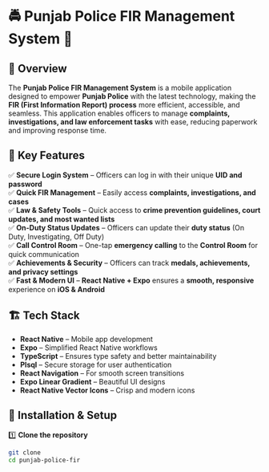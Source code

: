 
# 🚔 Punjab Police FIR Management System 📲

## 📜 Overview
The **Punjab Police FIR Management System** is a mobile application designed to empower **Punjab Police** with the latest technology, making the **FIR (First Information Report) process** more efficient, accessible, and seamless. This application enables officers to manage **complaints, investigations, and law enforcement tasks** with ease, reducing paperwork and improving response time.

## 🎯 Key Features
✅ **Secure Login System** – Officers can log in with their unique **UID and password**  
✅ **Quick FIR Management** – Easily access **complaints, investigations, and cases**  
✅ **Law & Safety Tools** – Quick access to **crime prevention guidelines, court updates, and most wanted lists**  
✅ **On-Duty Status Updates** – Officers can update their **duty status** (On Duty, Investigating, Off Duty)  
✅ **Call Control Room** – One-tap **emergency calling** to the **Control Room** for quick communication  
✅ **Achievements & Security** – Officers can track **medals, achievements, and privacy settings**  
✅ **Fast & Modern UI** – **React Native + Expo** ensures a **smooth, responsive** experience on **iOS & Android**  

## 🏗️ Tech Stack
- **React Native** – Mobile app development  
- **Expo** – Simplified React Native workflows  
- **TypeScript** – Ensures type safety and better maintainability  
- **Plsql** – Secure storage for user authentication  
- **React Navigation** – For smooth screen transitions  
- **Expo Linear Gradient** – Beautiful UI designs  
- **React Native Vector Icons** – Crisp and modern icons  

## 🚀 Installation & Setup
1️⃣ **Clone the repository**  
```sh
git clone 
cd punjab-police-fir
